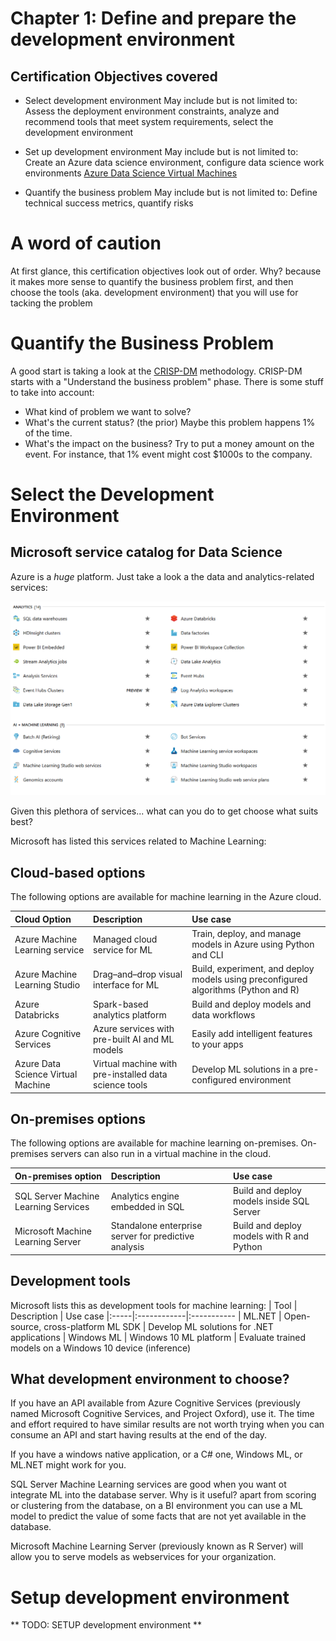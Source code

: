 # Chapter 1: Define and prepare the development environment

## Certification Objectives covered

- Select development environment
May include but is not limited to: Assess the deployment environment constraints, analyze and recommend tools that meet system requirements, select the development environment

- Set up development environment
 May include but is not limited to: Create an Azure data science environment, configure data science work environments
 [Azure Data Science Virtual Machines](https://azure.microsoft.com/en-us/services/virtual-machines/data-science-virtual-machines )

- Quantify the business problem
May include but is not limited to: Define technical success metrics, quantify risks

# A word of caution

At first glance, this certification objectives look out of order.
Why? because it makes more sense to quantify the business problem first, and then choose the tools (aka. development environment) that you will use for tacking the problem

# Quantify the Business Problem

A good start is taking a look at the [CRISP-DM](https://en.wikipedia.org/wiki/Cross-industry_standard_process_for_data_mining) methodology.
CRISP-DM starts with a "Understand the business problem" phase.
There is some stuff to take into account: 
- What kind of problem we want to solve?
- What's the current status? (the prior) Maybe this problem happens 1% of the time.
- What's the impact on the business? Try to put a money amount on the event. For instance, that 1% event might cost $1000s to the company.

# Select the Development Environment

## Microsoft service catalog for Data Science

Azure is a *huge* platform. Just take a look a the data and analytics-related services:

![Products in Azure console](images/Azure-Data-Analytics-Services.png)

Given this plethora of services... what can you do to get choose what suits best?

Microsoft has listed this services related to Machine Learning:

## Cloud-based options

The following options are available for machine learning in the Azure cloud.

| Cloud Option | Description | Use case 
|:-------------|:------------|:------------
| Azure Machine Learning service |	Managed cloud service for ML 	| Train, deploy, and manage models in Azure using Python and CLI 
| Azure Machine Learning Studio  |	Drag–and–drop visual interface for ML| 	Build, experiment, and deploy models using preconfigured algorithms (Python and R) 
| Azure Databricks |	Spark-based analytics platform  |	Build and deploy models and data workflows |
| Azure Cognitive Services |	Azure services with pre-built AI and ML models | Easily add intelligent features to your apps
| Azure Data Science Virtual Machine |	Virtual machine with pre-installed data science tools | 	Develop ML solutions in a pre-configured environment 

## On-premises options

The following options are available for machine learning on-premises. On-premises servers can also run in a virtual machine in the cloud.

| On-premises option |	Description | Use case
|:-------------------|:------------|:-----------------
|SQL Server Machine Learning Services | Analytics engine embedded in SQL | Build and deploy models inside SQL Server
|Microsoft Machine Learning Server | Standalone enterprise server for predictive analysis | Build and deploy models with R and Python

## Development tools

Microsoft lists this as development tools for machine learning:
| Tool | Description | Use case 
|:-----|:------------|:-----------
| ML.NET 	| Open-source, cross-platform ML SDK | Develop ML solutions for .NET applications
| Windows ML | Windows 10 ML platform |	Evaluate trained models on a Windows 10 device (inference)

## What development environment to choose?

If you have an API available from Azure Cognitive Services (previously named Microsoft Cognitive Services, and Project Oxford), use it.
The time and effort required to have similar results are not worth trying when you can consume an API and start having results at the end of the day.

If you have a windows native application, or a C# one, Windows ML, or ML.NET might work for you.

SQL Server Machine Learning services are good when you want ot integrate ML into the database server. Why is it useful? apart from scoring or clustering from the database, on a BI environment you can use a ML model to predict the value of some facts that are not yet available in the database.

Microsoft Machine Learning Server (previously known as R Server) will allow you to serve models as webservices for your organization.  

# Setup development environment

** TODO: SETUP development environment **
